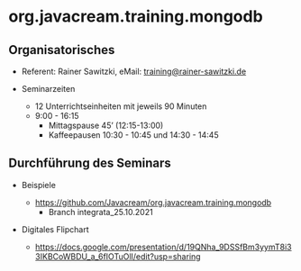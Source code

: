 # org.javacream.training.mongodb

## Organisatorisches

* Referent: Rainer Sawitzki, eMail: training@rainer-sawitzki.de

* Seminarzeiten
  * 12 Unterrichtseinheiten mit jeweils 90 Minuten
  * 9:00 - 16:15
    * Mittagspause 45’ (12:15-13:00)
    * Kaffeepausen 10:30 - 10:45 und 14:30 - 14:45
  
## Durchführung des Seminars

* Beispiele
  * https://github.com/Javacream/org.javacream.training.mongodb
    * Branch integrata_25.10.2021

* Digitales Flipchart
  * https://docs.google.com/presentation/d/19QNha_9DSSfBm3yymT8i33IKBCoWBDU_a_6fIOTuOlI/edit?usp=sharing
